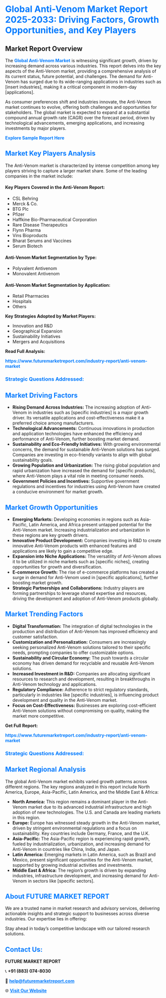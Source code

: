 <h1 style="color: #007BFF;">Global Anti-Venom Market Report 2025-2033: Driving Factors, Growth Opportunities, and Key Players</h1>

<section id="overview">
<h2>Market Report Overview</h2>
<p>The <a href="https://www.futuremarketreport.com/industry-report/anti-venom-market" style="color: #007BFF; text-decoration: none;"><strong>Global Anti-Venom Market</strong></a> is witnessing significant growth, driven by increasing demand across various industries. This report delves into the key aspects of the Anti-Venom market, providing a comprehensive analysis of its current status, future potential, and challenges. The demand for Anti-Venom has surged due to its wide-ranging applications in industries such as [insert industries], making it a critical component in modern-day [applications].</p>
<p>As consumer preferences shift and industries innovate, the Anti-Venom market continues to evolve, offering both challenges and opportunities for stakeholders. The global market is expected to expand at a substantial compound annual growth rate (CAGR) over the forecast period, driven by technological advancements, emerging applications, and increasing investments by major players.</p>
</section>

<section id="overview">
<p><a href="https://www.futuremarketreport.com/request-sample/reportId=48849" style="color: #007BFF; text-decoration: none;"><strong>Explore Sample Report Here</strong></a></p>
</section>

<section id="key-players">
<h2 style="color: #007BFF;">Market Key Players Analysis</h2>
<p>The Anti-Venom market is characterized by intense competition among key players striving to capture a larger market share. Some of the leading companies in the market include:</p>
<h4>Key Players Covered in the Anti-Venom Report:</h4>
<ul><li>CSL Behring</li><li>Merck &amp; Co.</li><li>BTG Plc</li><li>Pfizer</li><li>Haffkine Bio-Pharmaceutical Corporation</li><li>Rare Disease Therapeutics</li><li>Flynn Pharma</li><li>Vins Bioproducts</li><li>Bharat Serums and Vaccines</li><li>Serum Biotech</li></ul>
<h4>Anti-Venom Market Segmentation by Type:</h4>
<ul><li>Polyvalent Antivenom</li><li>Monovalent Antivenom</li></ul>

<h4>Anti-Venom Market Segmentation by Application:</h4>
<ul><li>Retail Pharmacies</li><li>Hospitals</li><li>Others</li></ul>
<p><strong>Key Strategies Adopted by Market Players:</strong></p>
<ul>
<li>Innovation and R&D</li>
<li>Geographical Expansion</li>
<li>Sustainability Initiatives</li>
<li>Mergers and Acquisitions</li>
</ul>
</section>

<section>
<p><strong>Read Full Analysis: </strong></p><a href="https://www.futuremarketreport.com/industry-report/anti-venom-market" style="color: #007BFF; text-decoration: none;"><strong>https://www.futuremarketreport.com/industry-report/anti-venom-market</strong></a>
<h3 style="color: #007BFF;">Strategic Questions Addressed:</h3>
</section>

<section id="driving-factors">
<h2 style="color: #007BFF;">Market Driving Factors</h2>
<ul>
<li><strong>Rising Demand Across Industries:</strong> The increasing adoption of Anti-Venom in industries such as [specific industries] is a major growth driver. Its versatile applications and cost-effectiveness make it a preferred choice among manufacturers.</li>
<li><strong>Technological Advancements:</strong> Continuous innovations in production and application technologies have enhanced the efficiency and performance of Anti-Venom, further boosting market demand.</li>
<li><strong>Sustainability and Eco-Friendly Initiatives:</strong> With growing environmental concerns, the demand for sustainable Anti-Venom solutions has surged. Companies are investing in eco-friendly variants to align with global sustainability goals.</li>
<li><strong>Growing Population and Urbanization:</strong> The rising global population and rapid urbanization have increased the demand for [specific products], where Anti-Venom plays a vital role in meeting consumer needs.</li>
<li><strong>Government Policies and Incentives:</strong> Supportive government regulations and incentives for industries using Anti-Venom have created a conducive environment for market growth.</li>
</ul>
</section>

<section id="growth-opportunities">
<h2 style="color: #007BFF;">Market Growth Opportunities</h2>
<ul>
<li><strong>Emerging Markets:</strong> Developing economies in regions such as Asia-Pacific, Latin America, and Africa present untapped potential for the Anti-Venom market. Increasing industrialization and urbanization in these regions are key growth drivers.</li>
<li><strong>Innovative Product Development:</strong> Companies investing in R&D to create innovative Anti-Venom products with enhanced features and applications are likely to gain a competitive edge.</li>
<li><strong>Expansion into Niche Applications:</strong> The versatility of Anti-Venom allows it to be utilized in niche markets such as [specific niches], creating opportunities for growth and diversification.</li>
<li><strong>E-commerce Growth:</strong> The rise of e-commerce platforms has created a surge in demand for Anti-Venom used in [specific applications], further boosting market growth.</li>
<li><strong>Strategic Partnerships and Collaborations:</strong> Industry players are forming partnerships to leverage shared expertise and resources, driving the development and adoption of Anti-Venom products globally.</li>
</ul>
</section>

<section id="trending-factors">
<h2 style="color: #007BFF;">Market Trending Factors</h2>
<ul>
<li><strong>Digital Transformation:</strong> The integration of digital technologies in the production and distribution of Anti-Venom has improved efficiency and customer satisfaction.</li>
<li><strong>Customization and Personalization:</strong> Consumers are increasingly seeking personalized Anti-Venom solutions tailored to their specific needs, prompting companies to offer customizable options.</li>
<li><strong>Sustainability and Circular Economy:</strong> The push towards a circular economy has driven demand for recyclable and reusable Anti-Venom solutions.</li>
<li><strong>Increased Investment in R&D:</strong> Companies are allocating significant resources to research and development, resulting in breakthroughs in Anti-Venom technology and applications.</li>
<li><strong>Regulatory Compliance:</strong> Adherence to strict regulatory standards, particularly in industries like [specific industries], is influencing product development and quality in the Anti-Venom market.</li>
<li><strong>Focus on Cost-Effectiveness:</strong> Businesses are exploring cost-efficient Anti-Venom solutions without compromising on quality, making the market more competitive.</li>
</ul>
</section>

<section>
<p><strong>Get Full Report: </strong></p><a href="https://www.futuremarketreport.com/industry-report/anti-venom-market" style="color: #007BFF; text-decoration: none;"><strong>https://www.futuremarketreport.com/industry-report/anti-venom-market</strong></a>
<h3 style="color: #007BFF;">Strategic Questions Addressed:</h3>
</section>


<section id="regional-analysis">
<h2 style="color: #007BFF;">Market Regional Analysis</h2>
<p>The global Anti-Venom market exhibits varied growth patterns across different regions. The key regions analyzed in this report include North America, Europe, Asia-Pacific, Latin America, and the Middle East & Africa:</p>
<ul>
<li><strong>North America:</strong> This region remains a dominant player in the Anti-Venom market due to its advanced industrial infrastructure and high adoption of new technologies. The U.S. and Canada are leading markets in this region.</li>
<li><strong>Europe:</strong> Europe has witnessed steady growth in the Anti-Venom market, driven by stringent environmental regulations and a focus on sustainability. Key countries include Germany, France, and the U.K.</li>
<li><strong>Asia-Pacific:</strong> The Asia-Pacific region is experiencing rapid growth, fueled by industrialization, urbanization, and increasing demand for Anti-Venom in countries like China, India, and Japan.</li>
<li><strong>Latin America:</strong> Emerging markets in Latin America, such as Brazil and Mexico, present significant opportunities for the Anti-Venom market, supported by growing industrial activities and investments.</li>
<li><strong>Middle East & Africa:</strong> The region’s growth is driven by expanding industries, infrastructure development, and increasing demand for Anti-Venom in sectors like [specific sectors].</li>
</ul>
</section>

<footer>
<h2 style="color: #007BFF;">About FUTURE MARKET REPORT</h2>
<p>We are a trusted name in market research and advisory services, delivering actionable insights and strategic support to businesses across diverse industries. Our expertise lies in offering:</p>

<p>Stay ahead in today’s competitive landscape with our tailored research solutions.</p>

<h2 style="color: #007BFF;">Contact Us:</h2>
<p><strong>FUTURE MARKET REPORT</strong></p>
<p>📞 <strong>+91 (883) 074-8030</strong></p>
<p>📧 <strong><a href="mailto:help@futuremarketreport.com" style="color: #007BFF;">help@futuremarketreport.com</a></strong></p>
<p>🌐 <strong><a href="https://www.futuremarketreport.com/" style="color: #007BFF;">Visit Our Website</a></strong></p>
</footer>